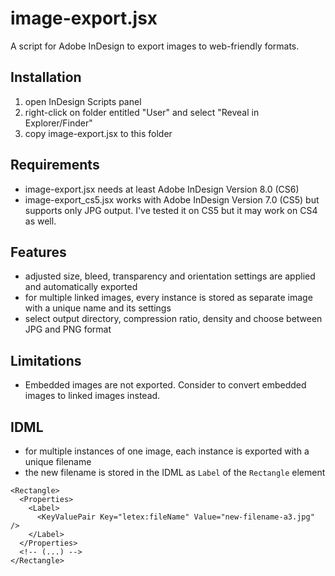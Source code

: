 # image-export.jsx

A script for Adobe InDesign to export images to web-friendly formats.

##  Installation

1. open InDesign Scripts panel
2. right-click on folder entitled "User" and select "Reveal in Explorer/Finder"
3. copy image-export.jsx to this folder

## Requirements

* image-export.jsx needs at least Adobe InDesign Version 8.0 (CS6)
* image-export_cs5.jsx works with Adobe InDesign Version 7.0 (CS5) but supports only JPG output. I've tested it on CS5 but it may work on CS4 as well.

## Features

* adjusted size, bleed, transparency and orientation settings are applied and automatically exported
* for multiple linked images, every instance is stored as separate image with a unique name and its settings
* select output directory, compression ratio, density and choose between JPG and PNG format

## Limitations

* Embedded images are not exported. Consider to convert embedded images to linked images instead.


## IDML

* for multiple instances of one image, each instance is exported with a unique filename
* the new filename is stored in the IDML as ``Label`` of the ``Rectangle`` element

```
<Rectangle>
  <Properties>
    <Label>
      <KeyValuePair Key="letex:fileName" Value="new-filename-a3.jpg" />
    </Label>
  </Properties>
  <!-- (...) -->
</Rectangle>
```
